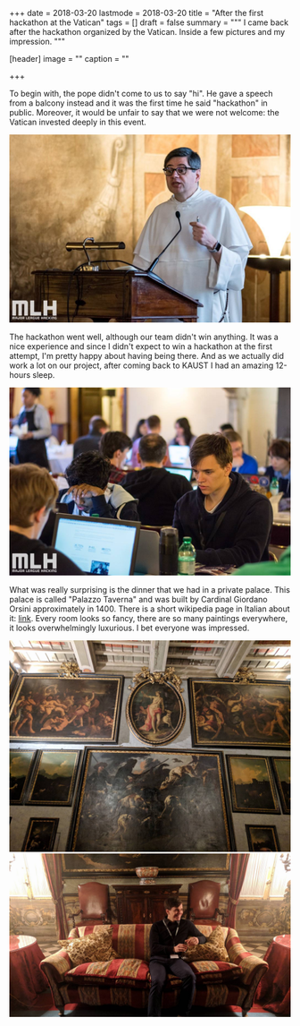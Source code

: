 +++
date = 2018-03-20
lastmode = 2018-03-20
title = "After the first hackathon at the Vatican"
tags = []
draft = false
summary = """
I came back after the hackathon organized by the Vatican. Inside a few pictures and my impression.
"""

[header]
image = ""
caption = ""

+++

To begin with, the pope didn't come to us to say "hi". He gave a speech from a balcony instead and it was the first time he said "hackathon" in public. Moreover, it would be unfair to say that we were not welcome: the Vatican invested deeply in this event.

![priest](/img/vatican_priest.jpg)

The hackathon went well, although our team didn't win anything. It was a nice experience and since I didn't expect to win a hackathon at the first attempt, I'm pretty happy about having being there. And as we actually did work a lot on our project, after coming back to KAUST I had an amazing 12-hours sleep.

![coding](/img/major_league_hacking.jpg)

What was really surprising is the dinner that we had in a private palace. This palace is called "Palazzo Taverna" and was built by Cardinal Giordano Orsini approximately in 1400. There is a short wikipedia page in Italian about it: [link](https://it.wikipedia.org/wiki/Palazzo_Taverna_(Roma)). Every room looks so fancy, there are so many paintings everywhere, it looks overwhelmingly luxurious. I bet everyone was impressed.

![vatican_paintings](/img/vatican_paintings.jpg)
![vatican_dinner](/img/vatican_dinner.jpg)